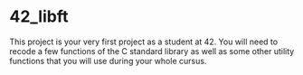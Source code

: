 # 42_libft

This project is your very first project as a student at 42. You will need to recode a few functions of the C standard library as well as some other utility functions that you will use during your whole cursus.


